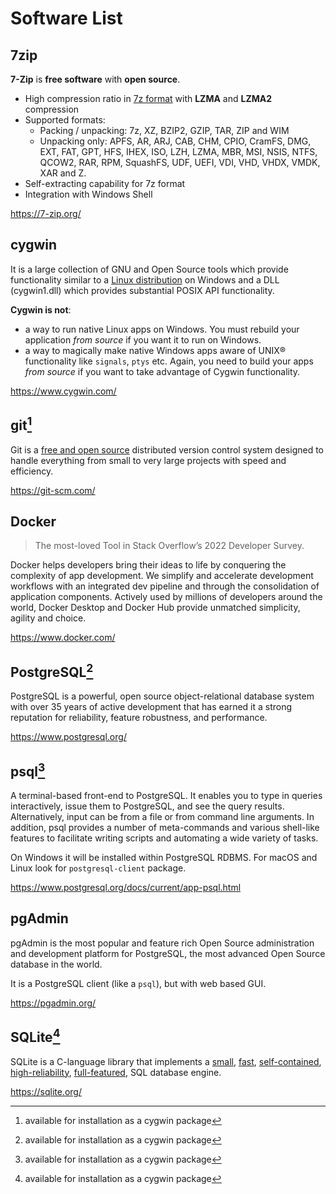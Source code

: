 Software List
=============

7zip
----

**7-Zip** is **free software** with **open source**.

- High compression ratio in [7z format](https://7-zip.org/7z.html) with
  **LZMA** and **LZMA2** compression
- Supported formats:
    - Packing / unpacking: 7z, XZ, BZIP2, GZIP, TAR, ZIP and WIM
    - Unpacking only: APFS, AR, ARJ, CAB, CHM, CPIO, CramFS, DMG, EXT, FAT,
      GPT, HFS, IHEX, ISO, LZH, LZMA, MBR, MSI, NSIS, NTFS, QCOW2, RAR, RPM,
      SquashFS, UDF, UEFI, VDI, VHD, VHDX, VMDK, XAR and Z.
- Self-extracting capability for 7z format
- Integration with Windows Shell

https://7-zip.org/

cygwin
------

It is a large collection of GNU and Open Source tools which provide
functionality similar to a
[Linux distribution](https://en.wikipedia.org/wiki/Linux_distribution) on
Windows and a DLL (cygwin1.dll) which provides substantial POSIX API
functionality.

**Cygwin is not**:

- a way to run native Linux apps on Windows. You must rebuild your application
  *from source* if you want it to run on Windows.
- a way to magically make native Windows apps aware of UNIX® functionality like
  `signals`, `ptys` etc. Again, you need to build your apps *from source* if
  you want to take advantage of Cygwin functionality.

https://www.cygwin.com/

git[^cygwin-pkg]
---

Git is a [free and open source](https://git-scm.com/about/free-and-open-source)
distributed version control system designed to handle everything from small to
very large projects with speed and efficiency.

https://git-scm.com/

Docker
------

> The most-loved Tool in Stack Overflow’s 2022 Developer Survey.

Docker helps developers bring their ideas to life by conquering the complexity
of app development. We simplify and accelerate development workflows with
an integrated dev pipeline and through the consolidation of application
components. Actively used by millions of developers around the world,
Docker Desktop and Docker Hub provide unmatched simplicity, agility and choice.

https://www.docker.com/

PostgreSQL[^cygwin-pkg]
----------

PostgreSQL is a powerful, open source object-relational database system with
over 35 years of active development that has earned it a strong reputation for
reliability, feature robustness, and performance.

https://www.postgresql.org/

psql[^cygwin-pkg]
----

A terminal-based front-end to PostgreSQL. It enables you to type in queries
interactively, issue them to PostgreSQL, and see the query results.
Alternatively, input can be from a file or from command line arguments.
In addition, psql provides a number of meta-commands and various shell-like
features to facilitate writing scripts and automating a wide variety of tasks.

On Windows it will be installed within PostgreSQL RDBMS. For macOS and Linux
look for `postgresql-client` package.

https://www.postgresql.org/docs/current/app-psql.html

pgAdmin
-------

pgAdmin is the most popular and feature rich Open Source administration and
development platform for PostgreSQL, the most advanced Open Source database
in the world.

It is a PostgreSQL client (like a `psql`), but with web based GUI.

https://pgadmin.org/

SQLite[^cygwin-pkg]
------

SQLite is a C-language library that implements a
[small](https://sqlite.org/footprint.html),
[fast](https://sqlite.org/fasterthanfs.html),
[self-contained](https://sqlite.org/selfcontained.html),
[high-reliability](https://sqlite.org/hirely.html),
[full-featured](https://sqlite.org/fullsql.html), SQL database engine.

https://sqlite.org/


[^cygwin-pkg]: available for installation as a cygwin package

